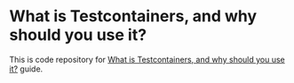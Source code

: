 # What is Testcontainers, and why should you use it?

This is code repository for [What is Testcontainers, and why should you use it?](https://testcontainers.com/guides/introducing-testcontainers) guide.
